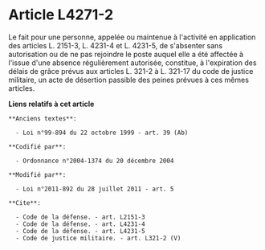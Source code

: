 # Article L4271-2

Le fait pour une personne, appelée ou maintenue à l'activité en application des articles L. 2151-3, L. 4231-4 et L. 4231-5,
de s'absenter sans autorisation ou de ne pas rejoindre le poste auquel elle a été affectée à l'issue d'une absence
régulièrement autorisée, constitue, à l'expiration des délais de grâce prévus aux articles L. 321-2 à L. 321-17 du code de
justice militaire, un acte de désertion passible des peines prévues à ces mêmes articles.

**Liens relatifs à cet article**

	**Anciens textes**:

	  - Loi n°99-894 du 22 octobre 1999 - art. 39 (Ab)

	**Codifié par**:

	  - Ordonnance n°2004-1374 du 20 décembre 2004

	**Modifié par**:

	  - Loi n°2011-892 du 28 juillet 2011 - art. 5

	**Cite**:

	  - Code de la défense. - art. L2151-3
	  - Code de la défense. - art. L4231-4
	  - Code de la défense. - art. L4231-5
	  - Code de justice militaire. - art. L321-2 (V)
